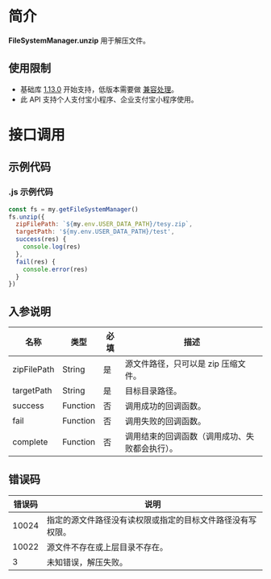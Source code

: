 
# 简介
**FileSystemManager.unzip** 用于解压文件。

## 使用限制

- 基础库 [1.13.0](https://opendocs.alipay.com/mini/framework/lib) 开始支持，低版本需要做 [兼容处理](https://opendocs.alipay.com/mini/framework/compatibility)。
- 此 API 支持个人支付宝小程序、企业支付宝小程序使用。

# 接口调用

## 示例代码

### .js 示例代码
```javascript
const fs = my.getFileSystemManager()
fs.unzip({
  zipFilePath: `${my.env.USER_DATA_PATH}/tesy.zip`,
  targetPath: '${my.env.USER_DATA_PATH}/test',
  success(res) {
    console.log(res)
  },
  fail(res) {
    console.error(res)
  }
})
```

## 入参说明
| **名称** | **类型** | **必填** | **描述** |
| --- | --- | --- | --- |
| zipFilePath | String | 是 | 源文件路径，只可以是 zip 压缩文件。 |
| targetPath | String | 是 | 目标目录路径。 |
| success | Function | 否 | 调用成功的回调函数。 |
| fail | Function | 否 | 调用失败的回调函数。 |
| complete | Function | 否 | 调用结束的回调函数（调用成功、失败都会执行）。 |


## 错误码
| **错误码** | **说明** |
| --- | --- |
| 10024 | 指定的源文件路径没有读权限或指定的目标文件路径没有写权限。 |
| 10022 | 源文件不存在或上层目录不存在。 |
| 3 | 未知错误，解压失败。 |

